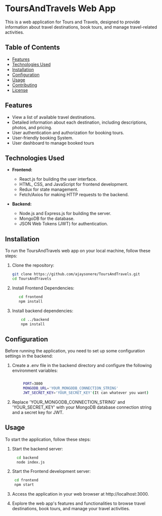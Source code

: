 # ToursAndTravels Web App

This is a web application for Tours and Travels, designed to provide information about travel destinations, book tours, and manage travel-related activities.

## Table of Contents

- [Features](#features)
- [Technologies Used](#technologies-used)
- [Installation](#installation)
- [Configuration](#configuration)
- [Usage](#usage)
- [Contributing](#contributing)
- [License](#license)

## Features

- View a list of available travel destinations.
- Detailed information about each destination, including descriptions, photos, and pricing.
- User authentication and authorization for booking tours.
- User-friendly booking System.
- User dashboard to manage booked tours

## Technologies Used

- **Frontend:**
  - React.js for building the user interface.
  - HTML, CSS, and JavaScript for frontend development.
  - Redux for state management.
  - Fetch/Axios for making HTTP requests to the backend.

- **Backend:**
  - Node.js and Express.js for building the server.
  - MongoDB for the database.
  - JSON Web Tokens (JWT) for authentication.

## Installation

To run the ToursAndTravels web app on your local machine, follow these steps:

1. Clone the repository:

   ```bash
   git clone https://github.com/ajaysonere/ToursAndTravels.git
   cd ToursAndTravels
2. Install Frontend Dependencies:
   ```bash
      cd frontend
      npm install  
3. Install backend dependencies:
   ```bash
       cd ../backend
       npm install  

## Configuration

Before running the application, you need to set up some configuration settings in the backend:

1. Create a .env file in the backend directory and configure the following environment variables:
   ```bash
   
        PORT=3800
        MONGODB_URL='YOUR_MONGODB_CONNECTION_STRING'
        JWT_SECRET_KEY='YOUR_SECRET_KEY'(It can whatever you want)
   
2. Replace 'YOUR_MONGODB_CONNECTION_STRING' and 'YOUR_SECRET_KEY' with your MongoDB database connection string and a secret key for JWT.

## Usage

To start the application, follow these steps:

1. Start the backend server:
   ```bash
     cd backend
     node index.js
   
2. Start the Frontend development server:
   ```bash
    cd frontend
    npm start
   
3. Access the application in your web browser at http://localhost:3000.

4. Explore the web app's features and functionalities to browse travel destinations, book tours, and manage your travel activities.

